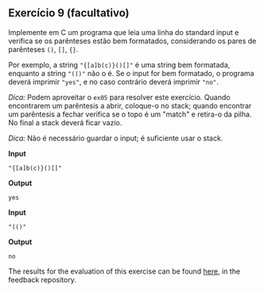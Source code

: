 ## Exercício 9 (facultativo)

Implemente em C um programa que leia uma linha do standard input e verifica se
os parênteses estão bem formatados, considerando os pares de parênteses `()`,
`[]`, `{}`.

Por exemplo, a string `"{[a]b(c)}()[]"` é uma string bem formatada, enquanto a
string `"(()"` não o é.  Se o input for bem formatado, o programa deverá
imprimir `"yes"`, e no caso contrário deverá imprimir `"no"`.

*Dica:* Podem aproveitar o `ex05` para resolver este exercício. Quando
encontrarem um parêntesis a abrir, coloque-o no stack; quando encontrar um
parêntesis a fechar verifica se o topo é um "match" e retira-o da pilha.  No
final a stack deverá ficar vazio.

*Dica:* Não é necessário guardar o input; é suficiente usar o stack.

**Input**
```
"{[a]b(c)}()[]"
```

**Output**
```
yes
```

**Input**
```
"(()"
```

**Output**
```
no
```
The results for the evaluation of this exercise can be found [here](https://gitlab.rnl.tecnico.ulisboa.pt/iaed24/feedback/labs/ist163484/-/tree/master/lab08/ex09/README.md), in the feedback repository.

